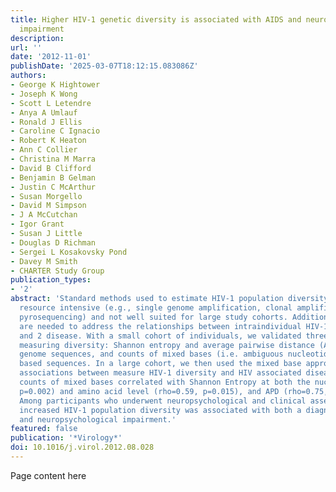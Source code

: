 ```yaml
---
title: Higher HIV-1 genetic diversity is associated with AIDS and neuropsychological
  impairment
description:
url: ''
date: '2012-11-01'
publishDate: '2025-03-07T18:12:15.083086Z'
authors:
- George K Hightower
- Joseph K Wong
- Scott L Letendre
- Anya A Umlauf
- Ronald J Ellis
- Caroline C Ignacio
- Robert K Heaton
- Ann C Collier
- Christina M Marra
- David B Clifford
- Benjamin B Gelman
- Justin C McArthur
- Susan Morgello
- David M Simpson
- J A McCutchan
- Igor Grant
- Susan J Little
- Douglas D Richman
- Sergei L Kosakovsky Pond
- Davey M Smith
- CHARTER Study Group
publication_types:
- '2'
abstract: 'Standard methods used to estimate HIV-1 population diversity are often
  resource intensive (e.g., single genome amplification, clonal amplification and
  pyrosequencing) and not well suited for large study cohorts. Additional approaches
  are needed to address the relationships between intraindividual HIV-1 genetic diversity
  and 2 disease. With a small cohort of individuals, we validated three methods for
  measuring diversity: Shannon entropy and average pairwise distance (APD) using single
  genome sequences, and counts of mixed bases (i.e. ambiguous nucleotides) from population
  based sequences. In a large cohort, we then used the mixed base approach to determine
  associations between measure HIV-1 diversity and HIV associated disease. Normalized
  counts of mixed bases correlated with Shannon Entropy at both the nucleotide (rho=0.72,
  p=0.002) and amino acid level (rho=0.59, p=0.015), and APD (rho=0.75, p=0.001).
  Among participants who underwent neuropsychological and clinical assessments (n=187),
  increased HIV-1 population diversity was associated with both a diagnosis of AIDS
  and neuropsychological impairment.'
featured: false
publication: '*Virology*'
doi: 10.1016/j.virol.2012.08.028
---
```


Page content here